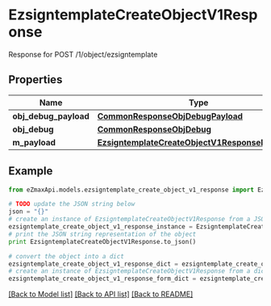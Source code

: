 # EzsigntemplateCreateObjectV1Response

Response for POST /1/object/ezsigntemplate

## Properties

Name | Type | Description | Notes
------------ | ------------- | ------------- | -------------
**obj_debug_payload** | [**CommonResponseObjDebugPayload**](CommonResponseObjDebugPayload.md) |  | 
**obj_debug** | [**CommonResponseObjDebug**](CommonResponseObjDebug.md) |  | [optional] 
**m_payload** | [**EzsigntemplateCreateObjectV1ResponseMPayload**](EzsigntemplateCreateObjectV1ResponseMPayload.md) |  | 

## Example

```python
from eZmaxApi.models.ezsigntemplate_create_object_v1_response import EzsigntemplateCreateObjectV1Response

# TODO update the JSON string below
json = "{}"
# create an instance of EzsigntemplateCreateObjectV1Response from a JSON string
ezsigntemplate_create_object_v1_response_instance = EzsigntemplateCreateObjectV1Response.from_json(json)
# print the JSON string representation of the object
print EzsigntemplateCreateObjectV1Response.to_json()

# convert the object into a dict
ezsigntemplate_create_object_v1_response_dict = ezsigntemplate_create_object_v1_response_instance.to_dict()
# create an instance of EzsigntemplateCreateObjectV1Response from a dict
ezsigntemplate_create_object_v1_response_form_dict = ezsigntemplate_create_object_v1_response.from_dict(ezsigntemplate_create_object_v1_response_dict)
```
[[Back to Model list]](../README.md#documentation-for-models) [[Back to API list]](../README.md#documentation-for-api-endpoints) [[Back to README]](../README.md)


